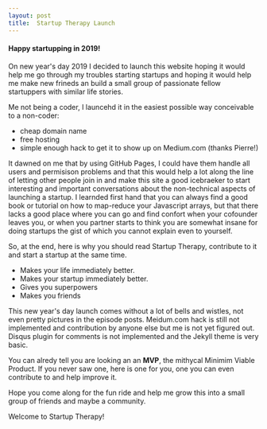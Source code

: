 ```yaml
---
layout: post
title:  Startup Therapy Launch
---
```

#### Happy startupping in 2019!

On new year's day 2019 I decided to launch this website hoping it would help me go through my troubles starting startups and hoping it would help me make new frineds an build a small group of passionate fellow startuppers with similar life stories.

Me not being a coder, I launcehd it in the easiest possible way conceivable to a non-coder:
- cheap domain name
- free hosting
- simple enough hack to get it to show up on Medium.com (thanks Pierre!)

It dawned on me that by using GitHub Pages, I could have them handle all users and permisison problems and that this would help a lot along the line of letting other people join in and make this site a good icebraeker to start interesting and important conversations about the non-technical aspects of launching a startup. I learnded first hand that you can always find a good book or tutorial on how to map-reduce your Javascript arrays, but that there lacks a good place where you can go and find confort when your cofounder leaves you, or when you partner starts to think you are somewhat insane for doing startups the gist of which you cannot explain even to yourself.

So, at the end, here is why you should read Startup Therapy, contribute to it and start a startup at the same time.
- Makes your life immediately better.
- Makes your startup immediately better.
- Gives you superpowers
- Makes you friends

This new year's day launch comes without a lot of bells and wistles, not even pretty pictures in the episode posts.
Meidum.com hack is still not implemented and contribution by anyone else but me is not yet figured out. Disqus plugin for comments is not implemented and the Jekyll theme is very basic.

You can alredy tell you are looking an an **MVP**, the mithycal Minimim Viable Product.
If you never saw one, here is one for you, one you can even contribute to and help improve it.

Hope you come along for the fun ride and help me grow this into a small group of friends and maybe a community.

Welcome to Startup Therapy!
